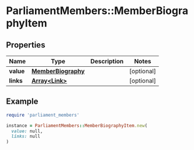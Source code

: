 # ParliamentMembers::MemberBiographyItem

## Properties

| Name | Type | Description | Notes |
| ---- | ---- | ----------- | ----- |
| **value** | [**MemberBiography**](MemberBiography.md) |  | [optional] |
| **links** | [**Array&lt;Link&gt;**](Link.md) |  | [optional] |

## Example

```ruby
require 'parliament_members'

instance = ParliamentMembers::MemberBiographyItem.new(
  value: null,
  links: null
)
```

